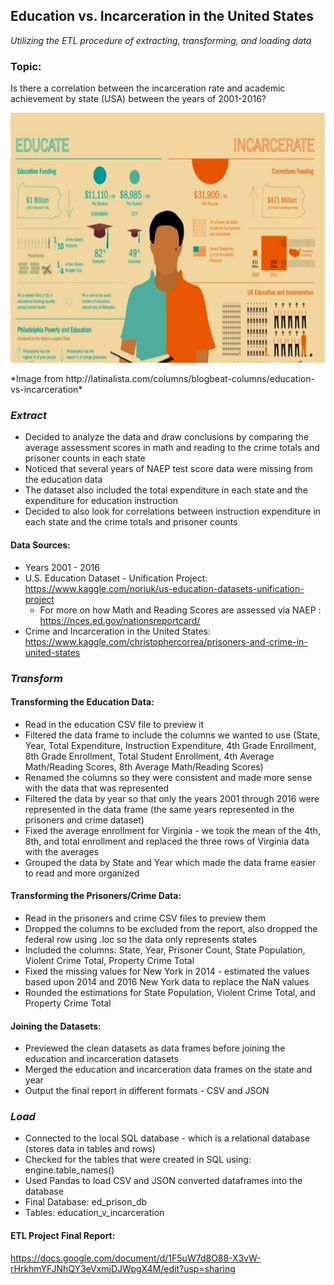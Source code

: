 ## Education vs. Incarceration in the United States
*Utilizing the ETL procedure of extracting, transforming, and loading data*

### Topic:
Is there a correlation between the incarceration rate and academic achievement by state (USA) between the years of 2001-2016?
 
<p align="center">
  <img width="580" height="400" src="https://github.com/katelynburke/educationvsincarceration/blob/master/ed_Images/infographic.png">
</p>
*Image from http://latinalista.com/columns/blogbeat-columns/education-vs-incarceration*

### *Extract*
- Decided to analyze the data and draw conclusions by comparing the average assessment scores in math and reading to the crime totals and prisoner counts in each state
- Noticed that several years of NAEP test score data were missing from the education data
- The dataset also included the total expenditure in each state and the expenditure for education instruction
- Decided to also look for correlations between instruction expenditure in each state and the crime totals and prisoner counts

#### Data Sources: 
- Years 2001 - 2016
- U.S. Education Dataset - Unification Project: https://www.kaggle.com/noriuk/us-education-datasets-unification-project
  - For more on how Math and Reading Scores are assessed via NAEP : https://nces.ed.gov/nationsreportcard/ </li>
- Crime and Incarceration in the United States: https://www.kaggle.com/christophercorrea/prisoners-and-crime-in-united-states

### *Transform*
#### Transforming the Education Data: 
- Read in the education CSV file to preview it
- Filtered the data frame to include the columns we wanted to use (State, Year, Total Expenditure, Instruction Expenditure, 4th Grade Enrollment, 8th Grade Enrollment, Total Student Enrollment, 4th Average Math/Reading Scores, 8th Average Math/Reading Scores)
- Renamed the columns so they were consistent and made more sense with the data that was represented
- Filtered the data by year so that only the years 2001 through 2016 were represented in the data frame (the same years represented in the prisoners and crime dataset)
- Fixed the average enrollment for Virginia - we took the mean of the 4th, 8th, and total enrollment and replaced the three rows of Virginia data with the averages
- Grouped the data by State and Year which made the data frame easier to read and more organized

#### Transforming the Prisoners/Crime Data:
- Read in the prisoners and crime CSV files to preview them
- Dropped the columns to be excluded from the report, also dropped the federal row using .loc so the data only represents states
- Included the columns: State, Year, Prisoner Count, State Population, Violent Crime Total, Property Crime Total 
- Fixed the missing values for New York in 2014 - estimated the values based upon 2014 and 2016 New York data to replace the NaN values 
- Rounded the estimations for State Population, Violent Crime Total, and Property Crime Total

#### Joining the Datasets: 
- Previewed the clean datasets as data frames before joining the education and incarceration datasets
- Merged the education and incarceration data frames on the state and year 
- Output the final report in different formats - CSV and JSON

### *Load*
- Connected to the local SQL database - which is a relational database (stores data in tables and rows)
- Checked for the tables that were created in SQL using: engine.table_names() 
- Used Pandas to load CSV and JSON converted dataframes into the database
- Final Database: ed_prison_db
- Tables: education_v_incarceration

#### ETL Project Final Report:
https://docs.google.com/document/d/1F5uW7d8O88-X3vW-rHrkhmYFJNhQY3eVxmjDJWpgX4M/edit?usp=sharing
